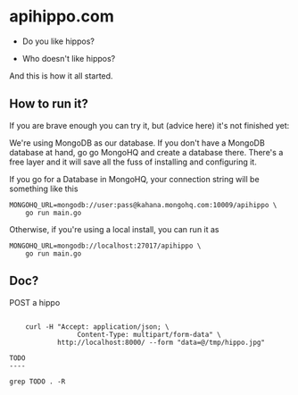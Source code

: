 apihippo.com
============

- Do you like hippos?
+ Who doesn't like hippos?

And this is how it all started.

How to run it?
--------------

If you are brave enough you can try it, but (advice here) it's not finished
yet:

We're using MongoDB as our database. If you don't have a MongoDB database at hand, go
go MongoHQ and create a database there. There's a free layer and it will save all the fuss
of installing and configuring it.

If you go for a Database in MongoHQ, your connection string will be something like this

	MONGOHQ_URL=mongodb://user:pass@kahana.mongohq.com:10009/apihippo \
	    go run main.go


Otherwise, if you're using a local install, you can run it as

    MONGOHQ_URL=mongodb://localhost:27017/apihippo \
        go run main.go

Doc?
----

POST a hippo
~~~~~~~~~~~~

	curl -H "Accept: application/json; \
                 Content-Type: multipart/form-data" \
            http://localhost:8000/ --form "data=@/tmp/hippo.jpg"

TODO
----

grep TODO . -R
